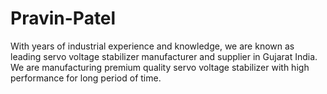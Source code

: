 # Pravin-Patel
With years of industrial experience and knowledge, we are known as leading servo voltage stabilizer manufacturer and supplier in Gujarat India. We are manufacturing premium quality servo voltage stabilizer with high performance for long period of time.

